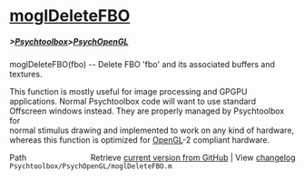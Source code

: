 # [moglDeleteFBO](moglDeleteFBO)
##### >[Psychtoolbox](Psychtoolbox)>[PsychOpenGL](PsychOpenGL)

moglDeleteFBO(fbo) -- Delete FBO 'fbo' and its associated buffers and textures.  
  
This function is mostly useful for image processing and GPGPU  
applications. Normal Psychtoolbox code will want to use standard  
Offscreen windows instead. They are properly managed by Psychtoolbox for  
normal stimulus drawing and implemented to work on any kind of hardware,  
whereas this function is optimized for [OpenGL](OpenGL)-2 compliant hardware.  




<div class="code_header" style="text-align:right;">
  <span style="float:left;">Path&nbsp;&nbsp;</span> <span class="counter">Retrieve <a href=
  "https://raw.github.com/Psychtoolbox-3/Psychtoolbox-3/beta/Psychtoolbox/PsychOpenGL/moglDeleteFBO.m">current version from GitHub</a> | View <a href=
  "https://github.com/Psychtoolbox-3/Psychtoolbox-3/commits/beta/Psychtoolbox/PsychOpenGL/moglDeleteFBO.m">changelog</a></span>
</div>
<div class="code">
  <code>Psychtoolbox/PsychOpenGL/moglDeleteFBO.m</code>
</div>

